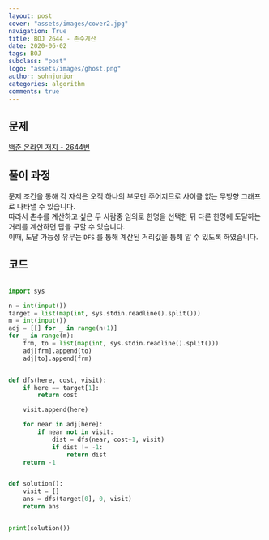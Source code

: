 ```yaml
---
layout: post
cover: "assets/images/cover2.jpg"
navigation: True
title: BOJ 2644 - 촌수계산
date: 2020-06-02
tags: BOJ
subclass: "post"
logo: "assets/images/ghost.png"
author: sohnjunior
categories: algorithm
comments: true
---
```


## 문제

[백준 온라인 저지 - 2644번](https://www.acmicpc.net/problem/2644)

## 풀이 과정

문제 조건을 통해 각 자식은 오직 하나의 부모만 주어지므로 사이클 없는 무방향 그래프로 나타낼 수 있습니다. <br>
따라서 촌수를 계산하고 싶은 두 사람중 임의로 한명을 선택한 뒤 다른 한명에 도달하는 거리를 계산하면 답을 구할 수 있습니다. <br>
이때, 도달 가능성 유무는 `DFS` 를 통해 계산된 거리값을 통해 알 수 있도록 하였습니다. <br>

## 코드

```python

import sys

n = int(input())
target = list(map(int, sys.stdin.readline().split()))
m = int(input())
adj = [[] for _ in range(n+1)]
for _ in range(m):
    frm, to = list(map(int, sys.stdin.readline().split()))
    adj[frm].append(to)
    adj[to].append(frm)


def dfs(here, cost, visit):
    if here == target[1]:
        return cost

    visit.append(here)

    for near in adj[here]:
        if near not in visit:
            dist = dfs(near, cost+1, visit)
            if dist != -1:
                return dist
    return -1


def solution():
    visit = []
    ans = dfs(target[0], 0, visit)
    return ans


print(solution())

```
